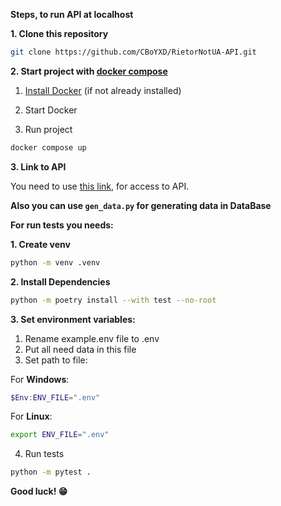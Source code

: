 **Steps, to run API at localhost**

**1. Clone this repository**

```bash
git clone https://github.com/CBoYXD/RietorNotUA-API.git
```

**2. Start project with [docker compose](https://docs.docker.com/compose/)**

1) [Install Docker](https://docs.docker.com/engine/install/) (if not already installed)

2) Start Docker

3) Run project
   
```bash
docker compose up
```

**3. Link to API**

You need to use [this link](http://127.0.0.1:8000), for access to API.


**Also you can use ```gen_data.py``` for generating data in DataBase**


**For run tests you needs:**

**1. Create venv**

```bash
python -m venv .venv
```

**2. Install Dependencies**

```bash
python -m poetry install --with test --no-root
```

**3. Set environment variables:**
1) Rename example.env file to .env
2) Put all need data in this file
3) Set path to file:

For **Windows**:

```powershell
$Env:ENV_FILE=".env"
```
   
For **Linux**:

```bash
export ENV_FILE=".env"
```

4) Run tests

```bash
python -m pytest .
```


**Good luck! 😁**